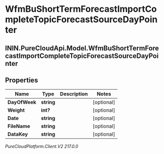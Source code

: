 # WfmBuShortTermForecastImportCompleteTopicForecastSourceDayPointer

## ININ.PureCloudApi.Model.WfmBuShortTermForecastImportCompleteTopicForecastSourceDayPointer

## Properties

|Name | Type | Description | Notes|
|------------ | ------------- | ------------- | -------------|
| **DayOfWeek** | **string** |  | [optional] |
| **Weight** | **int?** |  | [optional] |
| **Date** | **string** |  | [optional] |
| **FileName** | **string** |  | [optional] |
| **DataKey** | **string** |  | [optional] |



_PureCloudPlatform.Client.V2 217.0.0_
